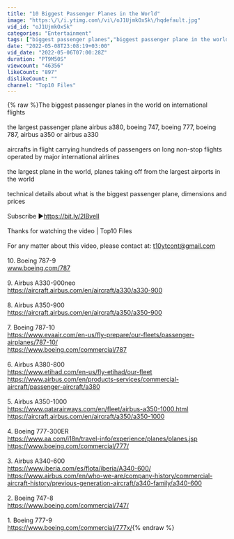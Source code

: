```yaml
---
title: "10 Biggest Passenger Planes in the World"
image: "https:\/\/i.ytimg.com\/vi\/oJ1UjmkOxSk\/hqdefault.jpg"
vid_id: "oJ1UjmkOxSk"
categories: "Entertainment"
tags: ["biggest passenger planes","biggest passenger plane in the world","biggest airplane passenger"]
date: "2022-05-08T23:08:19+03:00"
vid_date: "2022-05-06T07:00:28Z"
duration: "PT9M50S"
viewcount: "46356"
likeCount: "897"
dislikeCount: ""
channel: "Top10 Files"
---
```

{% raw %}The biggest passenger planes in the world on international flights<br /><br />the largest passenger plane airbus a380, boeing 747, boeing 777, boeing 787, airbus a350 or airbus a330<br /><br />aircrafts in flight carrying hundreds of passengers on long non-stop flights operated by major international airlines<br /><br />the largest plane in the world, planes taking off from the largest airports in the world<br /><br />technical details about what is the biggest passenger plane, dimensions and prices<br /><br />Subscribe ►<a rel="nofollow" target="blank" href="https://bit.ly/2lBvelI">https://bit.ly/2lBvelI</a> <br /><br />Thanks for watching the video | Top10 Files<br /><br />For any matter about this video, please contact at: t10ytcont@gmail.com<br /><br />10. Boeing 787-9 <br />www.boeing.com/787   <br /><br />9. Airbus A330-900neo<br /><a rel="nofollow" target="blank" href="https://aircraft.airbus.com/en/aircraft/a330/a330-900">https://aircraft.airbus.com/en/aircraft/a330/a330-900</a><br /><br />8. Airbus A350-900<br /><a rel="nofollow" target="blank" href="https://aircraft.airbus.com/en/aircraft/a350/a350-900">https://aircraft.airbus.com/en/aircraft/a350/a350-900</a> <br /><br />7. Boeing 787-10 <br /><a rel="nofollow" target="blank" href="https://www.evaair.com/en-us/fly-prepare/our-fleets/passenger-airplanes/787-10/">https://www.evaair.com/en-us/fly-prepare/our-fleets/passenger-airplanes/787-10/</a> <br /><a rel="nofollow" target="blank" href="https://www.boeing.com/commercial/787">https://www.boeing.com/commercial/787</a> <br /><br />6. Airbus A380-800<br /><a rel="nofollow" target="blank" href="https://www.etihad.com/en-us/fly-etihad/our-fleet">https://www.etihad.com/en-us/fly-etihad/our-fleet</a><br /><a rel="nofollow" target="blank" href="https://www.airbus.com/en/products-services/commercial-aircraft/passenger-aircraft/a380">https://www.airbus.com/en/products-services/commercial-aircraft/passenger-aircraft/a380</a><br /><br />5. Airbus A350-1000 <br /><a rel="nofollow" target="blank" href="https://www.qatarairways.com/en/fleet/airbus-a350-1000.html">https://www.qatarairways.com/en/fleet/airbus-a350-1000.html</a><br /><a rel="nofollow" target="blank" href="https://aircraft.airbus.com/en/aircraft/a350/a350-1000">https://aircraft.airbus.com/en/aircraft/a350/a350-1000</a><br /> <br />4. Boeing 777-300ER<br /><a rel="nofollow" target="blank" href="https://www.aa.com/i18n/travel-info/experience/planes/planes.jsp">https://www.aa.com/i18n/travel-info/experience/planes/planes.jsp</a> <br /><a rel="nofollow" target="blank" href="https://www.boeing.com/commercial/777/">https://www.boeing.com/commercial/777/</a><br /><br />3. Airbus A340-600 <br /><a rel="nofollow" target="blank" href="https://www.iberia.com/es/flota/iberia/A340-600/">https://www.iberia.com/es/flota/iberia/A340-600/</a><br /><a rel="nofollow" target="blank" href="https://www.airbus.com/en/who-we-are/company-history/commercial-aircraft-history/previous-generation-aircraft/a340-family/a340-600">https://www.airbus.com/en/who-we-are/company-history/commercial-aircraft-history/previous-generation-aircraft/a340-family/a340-600</a><br /><br />2. Boeing 747-8 <br /><a rel="nofollow" target="blank" href="https://www.boeing.com/commercial/747/">https://www.boeing.com/commercial/747/</a><br /><br />1. Boeing 777-9<br /><a rel="nofollow" target="blank" href="https://www.boeing.com/commercial/777x/">https://www.boeing.com/commercial/777x/</a>{% endraw %}
